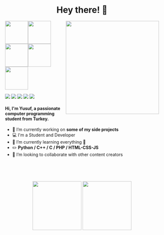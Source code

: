 <h1 align="center">Hey there! 👋</h1>

<img align="right" src="https://media.giphy.com/media/gjrYDwbjnK8x36xZIO/giphy.gif" width="305" />

<img src="https://media.giphy.com/media/XAxylRMCdpbEWUAvr8/giphy.gif" width="75"/><img src="https://media.giphy.com/media/fsEaZldNC8A1PJ3mwp/giphy.gif" width="75"/><img src="https://media.giphy.com/media/ln7z2eWriiQAllfVcn/giphy.gif" width="75"/><img src="https://media.giphy.com/media/LMt9638dO8dftAjtco/giphy.gif" width="75"/><img src="https://media.giphy.com/media/JqDcpPX8vWahUny0pE/giphy.gif" width="75"/>





[<img src="https://img.icons8.com/bubbles/50/000000/gmail.png"/>](mailto:yusufaktn@outlook.com)
[<img src="https://img.icons8.com/bubbles/50/000000/linkedin.png"/>](https://www.linkedin.com/in/yusufaktan/)
[<img src="https://img.icons8.com/bubbles/50/000000/twitter.png"/>](https://twitter.com/aktnyusuf)
[<img src="https://img.icons8.com/bubbles/50/000000/instagram.png"/>](https://instagram.com/aktny)
[<img src="https://img.icons8.com/bubbles/50/000000/spotify.png"/>](https://open.spotify.com/user/pjk917o0ihnrig8uxjtpx6q2f?si=xXe5bC4PQSSG1gTuAu_HYg)



#### Hi, I'm Yusuf, a passionate computer programming student from Turkey.
- 🔭 I’m currently working on **some of my side projects**
- 💻 I'm a Student and Developer
- 🌱 I’m currently learning everything 🤣
- :pencil2: **Python / C++ / C / PHP / HTML-CSS-JS**
- 👯 I’m looking to collaborate with other content creators

<br><br><br>

<p align="center">
  <img height="160em" src="https://github-readme-stats-eight-theta.vercel.app/api?username=yusufaktan&show_icons=true&theme=dark&include_all_commits=true&count_private=true"/>
  <img height="160em" src="https://github-readme-stats-eight-theta.vercel.app/api/top-langs/?username=yusufaktan&layout=compact&langs_count=8&theme=dark"/>
</p>


